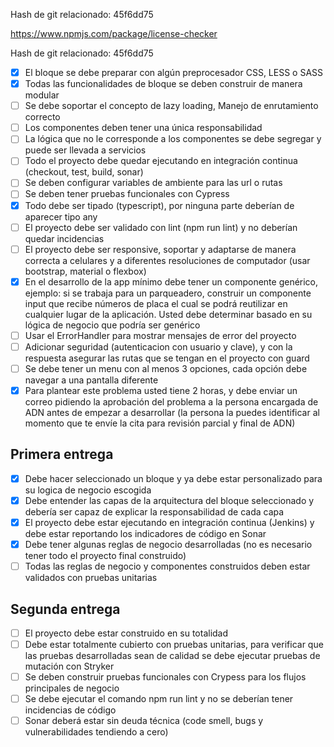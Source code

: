 
Hash de git relacionado: 45f6dd75

https://www.npmjs.com/package/license-checker


Hash de git relacionado: 45f6dd75

- [x] El bloque se debe preparar con algún preprocesador CSS, LESS o SASS
- [x] Todas las funcionalidades de bloque se deben construir de manera modular
- [ ] Se debe soportar el concepto de lazy loading, Manejo de enrutamiento correcto
- [ ] Los componentes deben tener una única responsabilidad
- [ ] La lógica que no le corresponde a los componentes se debe segregar y puede ser llevada a servicios
- [ ] Todo el proyecto debe quedar ejecutando en integración continua (checkout, test, build, sonar)
- [ ] Se deben configurar variables de ambiente para las url o rutas
- [ ] Se deben tener pruebas funcionales con Cypress
- [x] Todo debe ser tipado (typescript), por ninguna parte deberían de aparecer tipo any
- [ ] El proyecto debe ser validado con lint (npm run lint) y no deberían quedar incidencias
- [ ] El proyecto debe ser responsive, soportar y adaptarse de manera correcta a celulares y a diferentes resoluciones de computador (usar bootstrap, material o flexbox)
- [x] En el desarrollo de la app mínimo debe tener un componente genérico, ejemplo: si se trabaja para un parqueadero, construir un componente input que recibe números de placa el cual se podrá reutilizar en cualquier lugar de la aplicación. Usted debe determinar basado en su lógica de negocio que podría ser genérico
- [ ] Usar el ErrorHandler para mostrar mensajes de error del proyecto
- [ ] Adicionar seguridad (autenticacion con usuario y clave), y con la respuesta asegurar las rutas que se tengan en el proyecto con guard
- [ ] Se debe tener un menu con al menos 3 opciones, cada opción debe navegar a una pantalla diferente
- [x] Para plantear este problema usted tiene 2 horas, y debe enviar un correo pidiendo la aprobación del problema a la persona encargada de ADN antes de empezar a desarrollar (la persona la puedes identificar al momento que te envíe la cita para revisión parcial y final de ADN)

## Primera entrega

- [x] Debe hacer seleccionado un bloque y ya debe estar personalizado para su logica de negocio escogida 
- [x] Debe entender las capas de la arquitectura del bloque seleccionado y debería ser capaz de explicar la responsabilidad de cada capa 
- [x] El proyecto debe estar ejecutando en integración continua (Jenkins) y debe estar reportando los indicadores de código en Sonar
- [x] Debe tener algunas reglas de negocio desarrolladas (no es necesario tener todo el proyecto final construido)
- [ ] Todas las reglas de negocio y componentes construidos deben estar validados con pruebas unitarias

## Segunda entrega

- [ ] El proyecto debe estar construido en su totalidad
- [ ] Debe estar totalmente cubierto con pruebas unitarias, para verificar que las pruebas desarrolladas sean de calidad se debe ejecutar pruebas de mutación con Stryker 
- [ ] Se deben construir pruebas funcionales con Crypess para los flujos principales de negocio
- [ ] Se debe ejecutar el comando npm run lint y no se deberían tener incidencias de código 
- [ ] Sonar deberá estar sin deuda técnica (code smell, bugs y vulnerabilidades tendiendo a cero)